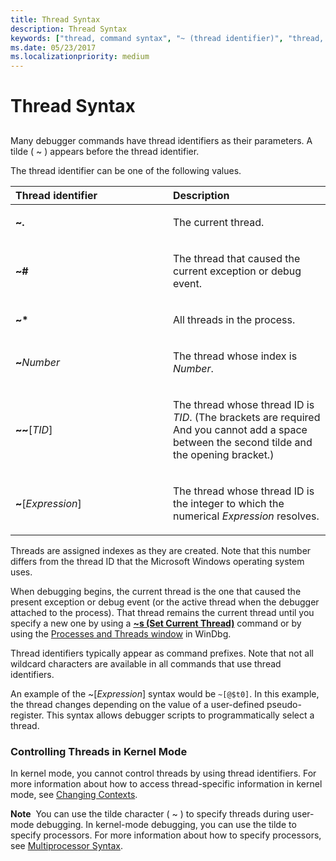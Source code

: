 ```yaml
---
title: Thread Syntax
description: Thread Syntax
keywords: ["thread, command syntax", "~ (thread identifier)", "thread, thread identifier ( ~ )", "thread, thread ID", "~ (thread identifier)", "syntax rules for commands, ~ (thread identifier)", "syntax rules for commands, ~ (thread identifier)", "syntax rules for commands, threads"]
ms.date: 05/23/2017
ms.localizationpriority: medium
---
```


# Thread Syntax


## <span id="ddk_thread_syntax_dbg"></span><span id="DDK_THREAD_SYNTAX_DBG"></span>


Many debugger commands have thread identifiers as their parameters. A tilde ( ~ ) appears before the thread identifier.

The thread identifier can be one of the following values.

<table>
<colgroup>
<col width="50%" />
<col width="50%" />
</colgroup>
<thead>
<tr class="header">
<th align="left">Thread identifier</th>
<th align="left">Description</th>
</tr>
</thead>
<tbody>
<tr class="odd">
<td align="left"><p><strong>~.</strong></p></td>
<td align="left"><p>The current thread.</p></td>
</tr>
<tr class="even">
<td align="left"><p><strong>~#</strong></p></td>
<td align="left"><p>The thread that caused the current exception or debug event.</p></td>
</tr>
<tr class="odd">
<td align="left"><p><strong>~*</strong></p></td>
<td align="left"><p>All threads in the process.</p></td>
</tr>
<tr class="even">
<td align="left"><p><strong>~</strong><em>Number</em></p></td>
<td align="left"><p>The thread whose index is <em>Number</em>.</p></td>
</tr>
<tr class="odd">
<td align="left"><p><strong>~~</strong>[<em>TID</em>]</p></td>
<td align="left"><p>The thread whose thread ID is <em>TID</em>. (The brackets are required And you cannot add a space between the second tilde and the opening bracket.)</p></td>
</tr>
<tr class="even">
<td align="left"><p><strong>~</strong>[<em>Expression</em>]</p></td>
<td align="left"><p>The thread whose thread ID is the integer to which the numerical <em>Expression</em> resolves.</p></td>
</tr>
</tbody>
</table>

 

Threads are assigned indexes as they are created. Note that this number differs from the thread ID that the Microsoft Windows operating system uses.

When debugging begins, the current thread is the one that caused the present exception or debug event (or the active thread when the debugger attached to the process). That thread remains the current thread until you specify a new one by using a [**~s (Set Current Thread)**](-s--set-current-thread-.md) command or by using the [Processes and Threads window](processes-and-threads-window.md) in WinDbg.

Thread identifiers typically appear as command prefixes. Note that not all wildcard characters are available in all commands that use thread identifiers.

An example of the ~\[*Expression*\] syntax would be `~[@$t0]`. In this example, the thread changes depending on the value of a user-defined pseudo-register. This syntax allows debugger scripts to programmatically select a thread.

### <span id="controlling_threads_in_kernel_mode"></span><span id="CONTROLLING_THREADS_IN_KERNEL_MODE"></span>Controlling Threads in Kernel Mode

In kernel mode, you cannot control threads by using thread identifiers. For more information about how to access thread-specific information in kernel mode, see [Changing Contexts](changing-contexts.md).

**Note**  You can use the tilde character ( ~ ) to specify threads during user-mode debugging. In kernel-mode debugging, you can use the tilde to specify processors. For more information about how to specify processors, see [Multiprocessor Syntax](multiprocessor-syntax.md).

 

 

 





